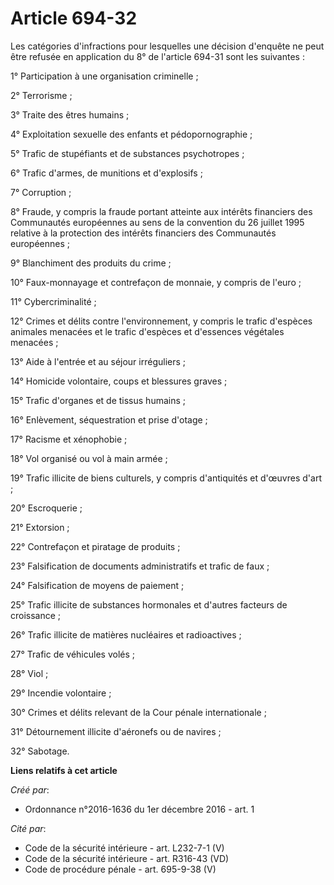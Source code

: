 # Article 694-32

Les catégories d'infractions pour lesquelles une décision d'enquête ne  peut être refusée en application du 8° de l'article
694-31 sont les  suivantes : 

1° Participation à une organisation criminelle ; 

2° Terrorisme ; 

3° Traite des êtres humains ; 

4° Exploitation sexuelle des enfants et pédopornographie ; 

5° Trafic de stupéfiants et de substances psychotropes ; 

6° Trafic d'armes, de munitions et d'explosifs ; 

7° Corruption ; 

8° Fraude, y compris la fraude portant atteinte aux intérêts financiers  des Communautés européennes au sens de la convention
du 26 juillet 1995  relative à la protection des intérêts financiers des Communautés  européennes ; 

9° Blanchiment des produits du crime ; 

10° Faux-monnayage et contrefaçon de monnaie, y compris de l'euro ; 

11° Cybercriminalité ; 

12° Crimes et délits contre l'environnement, y compris le trafic  d'espèces animales menacées et le trafic d'espèces et
d'essences  végétales menacées ; 

13° Aide à l'entrée et au séjour irréguliers ; 

14° Homicide volontaire, coups et blessures graves ; 

15° Trafic d'organes et de tissus humains ; 

16° Enlèvement, séquestration et prise d'otage ; 

17° Racisme et xénophobie ; 

18° Vol organisé ou vol à main armée ; 

19° Trafic illicite de biens culturels, y compris d'antiquités et d'œuvres d'art ; 

20° Escroquerie ; 

21° Extorsion ; 

22° Contrefaçon et piratage de produits ; 

23° Falsification de documents administratifs et trafic de faux ; 

24° Falsification de moyens de paiement ; 

25° Trafic illicite de substances hormonales et d'autres facteurs de croissance ; 

26° Trafic illicite de matières nucléaires et radioactives ; 

27° Trafic de véhicules volés ; 

28° Viol ; 

29° Incendie volontaire ; 

30° Crimes et délits relevant de la Cour pénale internationale ; 

31° Détournement illicite d'aéronefs ou de navires ; 

32° Sabotage.

**Liens relatifs à cet article**

_Créé par_:

  - Ordonnance n°2016-1636 du 1er décembre 2016 - art. 1

_Cité par_:

  - Code de la sécurité intérieure - art. L232-7-1 (V)
  - Code de la sécurité intérieure - art. R316-43 (VD)
  - Code de procédure pénale - art. 695-9-38 (V)
